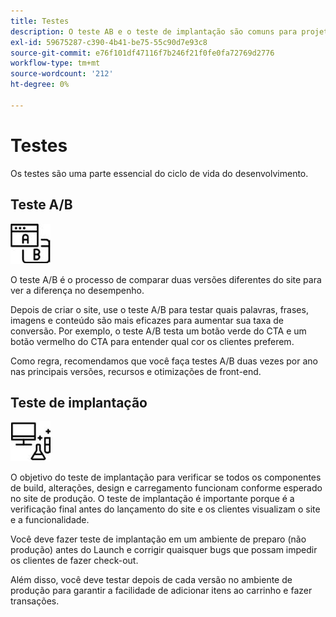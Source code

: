 ```yaml
---
title: Testes
description: O teste AB e o teste de implantação são comuns para projetos de comércio eletrônico e ajudam a garantir sites de alta qualidade.
exl-id: 59675287-c390-4b41-be75-55c90d7e93c8
source-git-commit: e76f101df47116f7b246f21f0fe0fa72769d2776
workflow-type: tm+mt
source-wordcount: '212'
ht-degree: 0%

---
```


# Testes

Os testes são uma parte essencial do ciclo de vida do desenvolvimento.

## Teste A/B

![Ícone de teste AB](../../assets/playbooks/a-b-testing.png)

O teste A/B é o processo de comparar duas versões diferentes do site para ver a diferença no desempenho.

Depois de criar o site, use o teste A/B para testar quais palavras, frases, imagens e conteúdo são mais eficazes para aumentar sua taxa de conversão. Por exemplo, o teste A/B testa um botão verde do CTA e um botão vermelho do CTA para entender qual cor os clientes preferem.

Como regra, recomendamos que você faça testes A/B duas vezes por ano nas principais versões, recursos e otimizações de front-end.

## Teste de implantação

![Ícone de teste de implantação](../../assets/playbooks/deployment-testing.png)

O objetivo do teste de implantação para verificar se todos os componentes de build, alterações, design e carregamento funcionam conforme esperado no site de produção. O teste de implantação é importante porque é a verificação final antes do lançamento do site e os clientes visualizam o site e a funcionalidade.

Você deve fazer teste de implantação em um ambiente de preparo (não produção) antes do Launch e corrigir quaisquer bugs que possam impedir os clientes de fazer check-out.

Além disso, você deve testar depois de cada versão no ambiente de produção para garantir a facilidade de adicionar itens ao carrinho e fazer transações.
